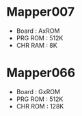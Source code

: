 # Mapper007
* Board : AxROM
* PRG ROM : 512K
* CHR RAM : 8K
# Mapper066
* Board : GxROM
* PRG ROM : 512K
* CHR ROM : 128K

